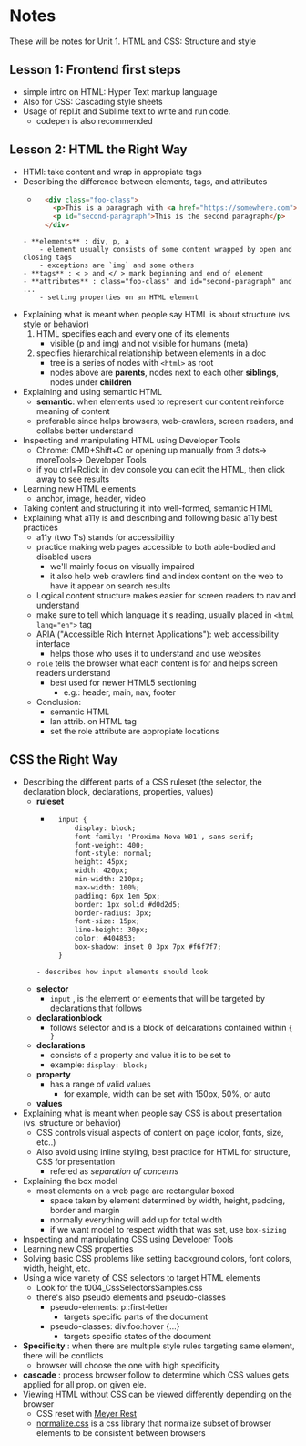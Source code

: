 # Notes
These will be notes for Unit 1.
HTML and CSS: Structure and style

## Lesson 1: Frontend first steps
- simple intro on HTML: Hyper Text markup language
- Also for CSS: Cascading style sheets
- Usage of repl.it and Sublime text to write and run code.
	- codepen is also recommended

## Lesson 2: HTML the Right Way
- HTMl: take content and wrap in appropiate tags
- Describing the difference between elements, tags, and attributes
	- ```HTML 
		<div class="foo-class">
		  <p>This is a paragraph with <a href="https://somewhere.com">a link</a> in it.</p>
		  <p id="second-paragraph">This is the second paragraph</p>
		</div>
	```
	- **elements** : div, p, a
		- element usually consists of some content wrapped by open and closing tags
		- exceptions are `img` and some others
	- **tags** : < > and </ > mark beginning and end of element
	- **attributes** : class="foo-class" and id="second-paragraph" and ...
		- setting properties on an HTML element
- Explaining what is meant when people say HTML is about structure (vs. style or behavior)
	1. HTML specifies each and every one of its elements
		- visible (p and img) and not visible for humans (meta)
	2. specifies hierarchical relationship between elements in a doc
		- tree is a series of nodes with `<html>` as root
		- nodes above are **parents**, nodes next to each other **siblings**, nodes under **children**
- Explaining and using semantic HTML
	- **semantic**: when elements used to represent our content reinforce meaning of content
	- preferable since helps browsers, web-crawlers, screen readers, and collabs better understand
- Inspecting and manipulating HTML using Developer Tools
	- Chrome: CMD+Shift+C or opening up manually from 3 dots-> moreTools-> Developer Tools
	- if you ctrl+Rclick in dev console you can edit the HTML, then click away to see results
- Learning new HTML elements
	- anchor, image, header, video
- Taking content and structuring it into well-formed, semantic HTML
- Explaining what a11y is and describing and following basic a11y best practices
	- a11y (two 1's) stands for accessibility
	- practice making web pages accessible to both able-bodied and disabled users
		- we'll mainly focus on visually impaired
		- it also help web crawlers find and index content on the web to have it appear on search results
	- Logical content structure makes easier for screen readers to nav and understand
	- make sure to tell which language it's reading, usually placed in `<html lang="en">` tag
	- ARIA ("Accessible Rich Internet Applications"): web accessibility interface
		- helps those who uses it to understand and use websites
	- `role` tells the browser what each content is for and helps screen readers understand
		- best used for newer HTML5 sectioning 
			- e.g.: header, main, nav, footer
	- Conclusion: 
		- semantic HTML
		- lan attrib. on HTML tag
		- set the role attribute are appropiate locations

## CSS the Right Way
- Describing the different parts of a CSS ruleset (the selector, the declaration block, declarations, properties, values)
	- **ruleset**
		- ``` HTML
			input {
				display: block;
				font-family: 'Proxima Nova W01', sans-serif;
				font-weight: 400;
				font-style: normal;
				height: 45px;
				width: 420px;
				min-width: 210px;
				max-width: 100%;
				padding: 6px 1em 5px;
				border: 1px solid #d0d2d5;
				border-radius: 3px;
				font-size: 15px;
				line-height: 30px;
				color: #404853;
				box-shadow: inset 0 3px 7px #f6f7f7;
			}
		```
		- describes how input elements should look
	- **selector**
		- `input` , is the element or elements that will be targeted by declarations that follows 
	- **declarationblock**
		- follows selector and is a block of delcarations contained within `{ }`
	- **declarations**
		- consists of a property and value it is to be set to
		- example: `display: block;`
	- **property**
		- has a range of valid values
			- for example, width can be set with 150px, 50%, or auto
	- **values**
- Explaining what is meant when people say CSS is about presentation (vs. structure or behavior)
	- CSS controls visual aspects of content on page (color, fonts, size, etc..)
	- Also avoid using inline styling, best practice for HTML for structure, CSS for presentation
		- refered as *separation of concerns* 
- Explaining the box model
	- most elements on a web page are rectangular boxed
		- space taken by element determined by width, height, padding, border and margin
		- normally everything will add up for total width
		- if we want model to respect width that was set, use `box-sizing`
- Inspecting and manipulating CSS using Developer Tools
- Learning new CSS properties
- Solving basic CSS problems like setting background colors, font colors, width, height, etc.
- Using a wide variety of CSS selectors to target HTML elements
	- Look for the t004_CssSelectorsSamples.css
	- there's also pseudo elements and pseudo-classes
		- pseudo-elements:  p::first-letter
			- targets specific parts of the document
		- pseudo-classes:  div.foo:hover {...}
			- targets specific states of the document
- **Specificity** : when there are multiple style rules targeting same element, there will be conflicts
	- browser will choose the one with high specificity
- **cascade** : process browser follow to determine which CSS values gets applied for all prop. on given ele.
- Viewing HTML without CSS can be viewed differently depending on the browser
	- CSS reset with [Meyer Rest](https://meyerweb.com/eric/tools/css/reset/reset.css)
	- [normalize.css](https://necolas.github.io/normalize.css/) is a css library that normalize subset of browser elements to be consistent between browsers